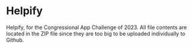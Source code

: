 # Helpify

Helpify, for the Congressional App Challenge of 2023. All file contents are located in the ZIP file since they are too big to be uploaded individually to Github.
